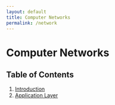 ```yaml
---
layout: default
title: Computer Networks
permalink: /network
---
```


# Computer Networks



## Table of Contents

1. [Introduction](/notes-blog/network/ch1)
2. [Application Layer](/notes-blog/network/ch2)

